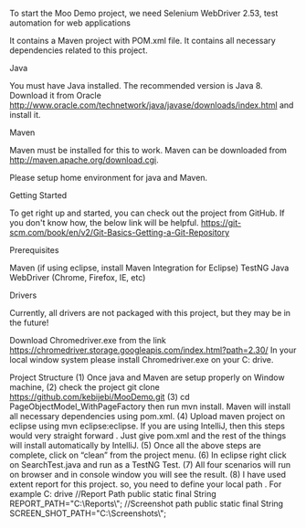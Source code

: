 To start the Moo Demo project, we need Selenium WebDriver 2.53, test automation for web applications

It contains a Maven project with POM.xml file. It contains all necessary dependencies related to this project.

Java

You must have Java installed. The recommended version is Java 8. Download it from Oracle 
http://www.oracle.com/technetwork/java/javase/downloads/index.html and install it.

Maven

Maven must be installed for this to work. Maven can be downloaded from http://maven.apache.org/download.cgi.

Please setup home environment for java and Maven.

Getting Started

To get right up and started, you can check out the project from GitHub. 
If you don't know how, the below link will be helpful. 
https://git-scm.com/book/en/v2/Git-Basics-Getting-a-Git-Repository

Prerequisites

Maven (if using eclipse, install Maven Integration for Eclipse)
TestNG
Java
WebDriver (Chrome, Firefox, IE, etc)

Drivers

Currently, all drivers are not packaged with this project, but they may be in the future!

Download Chromedriver.exe from the link
https://chromedriver.storage.googleapis.com/index.html?path=2.30/
In your local window system please install Chromedriver.exe on your C: drive.

Project Structure
(1) Once java and Maven are setup properly on Window machine,
(2) check the project git clone https://github.com/kebijebi/MooDemo.git
(3) cd PageObjectModel_WithPageFactory then run mvn install. Maven will install all necessary dependencies using pom.xml.
(4) Upload maven project on eclipse using mvn eclipse:eclipse. If you are using IntelliJ, then this steps would very straight forward 
    . Just give pom.xml and the rest of the things will install automatically by IntelliJ.
(5) Once all the above steps are complete, click on “clean” from the project menu.
(6) In eclipse right click on SearchTest.java and run as a TestNG Test.
(7) All four scenarios will run on browser and in console window you will see the result. 
(8) I have used extent report for this project. so, you need to define your local path . For example 
C: drive
    //Report Path
    public static final String REPORT_PATH="C:\\Reports\\";
    //Screenshot path
    public static final String SCREEN_SHOT_PATH="C:\\Screenshots\\";

  
  


